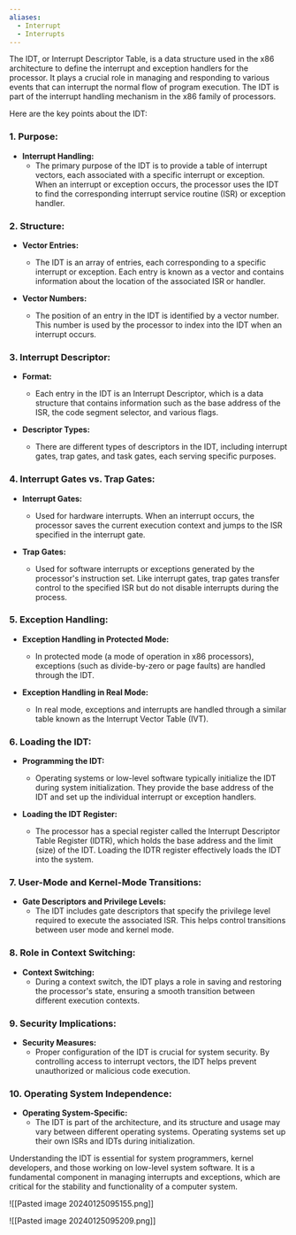 ```yaml
---
aliases:
  - Interrupt
  - Interrupts
---
```

The IDT, or Interrupt Descriptor Table, is a data structure used in the x86 architecture to define the interrupt and exception handlers for the processor. It plays a crucial role in managing and responding to various events that can interrupt the normal flow of program execution. The IDT is part of the interrupt handling mechanism in the x86 family of processors.

Here are the key points about the IDT:

### 1. **Purpose:**

- **Interrupt Handling:**
  - The primary purpose of the IDT is to provide a table of interrupt vectors, each associated with a specific interrupt or exception. When an interrupt or exception occurs, the processor uses the IDT to find the corresponding interrupt service routine (ISR) or exception handler.

### 2. **Structure:**

- **Vector Entries:**
  - The IDT is an array of entries, each corresponding to a specific interrupt or exception. Each entry is known as a vector and contains information about the location of the associated ISR or handler.

- **Vector Numbers:**
  - The position of an entry in the IDT is identified by a vector number. This number is used by the processor to index into the IDT when an interrupt occurs.

### 3. **Interrupt Descriptor:**

- **Format:**
  - Each entry in the IDT is an Interrupt Descriptor, which is a data structure that contains information such as the base address of the ISR, the code segment selector, and various flags.

- **Descriptor Types:**
  - There are different types of descriptors in the IDT, including interrupt gates, trap gates, and task gates, each serving specific purposes.

### 4. **Interrupt Gates vs. Trap Gates:**

- **Interrupt Gates:**
  - Used for hardware interrupts. When an interrupt occurs, the processor saves the current execution context and jumps to the ISR specified in the interrupt gate.

- **Trap Gates:**
  - Used for software interrupts or exceptions generated by the processor's instruction set. Like interrupt gates, trap gates transfer control to the specified ISR but do not disable interrupts during the process.

### 5. **Exception Handling:**

- **Exception Handling in Protected Mode:**
  - In protected mode (a mode of operation in x86 processors), exceptions (such as divide-by-zero or page faults) are handled through the IDT.

- **Exception Handling in Real Mode:**
  - In real mode, exceptions and interrupts are handled through a similar table known as the Interrupt Vector Table (IVT).

### 6. **Loading the IDT:**

- **Programming the IDT:**
  - Operating systems or low-level software typically initialize the IDT during system initialization. They provide the base address of the IDT and set up the individual interrupt or exception handlers.

- **Loading the IDT Register:**
  - The processor has a special register called the Interrupt Descriptor Table Register (IDTR), which holds the base address and the limit (size) of the IDT. Loading the IDTR register effectively loads the IDT into the system.

### 7. **User-Mode and Kernel-Mode Transitions:**

- **Gate Descriptors and Privilege Levels:**
  - The IDT includes gate descriptors that specify the privilege level required to execute the associated ISR. This helps control transitions between user mode and kernel mode.

### 8. **Role in Context Switching:**

- **Context Switching:**
  - During a context switch, the IDT plays a role in saving and restoring the processor's state, ensuring a smooth transition between different execution contexts.

### 9. **Security Implications:**

- **Security Measures:**
  - Proper configuration of the IDT is crucial for system security. By controlling access to interrupt vectors, the IDT helps prevent unauthorized or malicious code execution.

### 10. **Operating System Independence:**

- **Operating System-Specific:**
  - The IDT is part of the architecture, and its structure and usage may vary between different operating systems. Operating systems set up their own ISRs and IDTs during initialization.

Understanding the IDT is essential for system programmers, kernel developers, and those working on low-level system software. It is a fundamental component in managing interrupts and exceptions, which are critical for the stability and functionality of a computer system.

![[Pasted image 20240125095155.png]]

![[Pasted image 20240125095209.png]]

